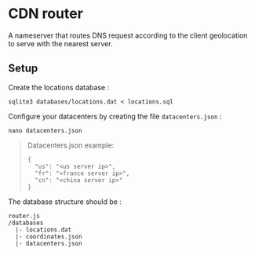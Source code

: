 # CDN router
A nameserver that routes DNS request according to the client geolocation to serve with the nearest server.

## Setup
Create the locations database :
```
sqlite3 databases/locations.dat < locations.sql
```

Configure your datacenters by creating the file `datacenters.json` :
```
nano datacenters.json
```

> Datacenters.json example:
> ```
> {
>   "us": "<us server ip>",
>   "fr": "<france server ip>",
>   "cn": "<china server ip>"
> }
> ```

The database structure should be :
```
router.js
/databases
  |- locations.dat
  |- coordinates.json
  |- datacenters.json
```
